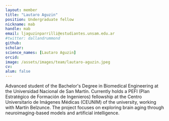 ```yaml
---
layout: member
title: "Lautaro Aguzin"
position: Undergraduate fellow
nickname: mab
handle: mab
email: ljaguzinparrilli@estudiantes.unsam.edu.ar
#twitter: dallandrummond
github: 
scholar: 
science_names: [Lautaro Aguzin]
orcid: 
image: /assets/images/team/lautaro-aguzin.jpeg
cv: 
alum: false
---
```


Advanced student of the Bachelor's Degree in Biomedical Engineering at the Universidad Nacional de San Martín. Currently holds a PEFI (Plan Estratégico de Formación de Ingenieros) fellowship at the Centro Universitario de Imágenes Médicas (CEUNIM) of the university, working with Martín Belzunce. The project focuses on exploring brain aging through neuroimaging-based models and artificial intelligence.
